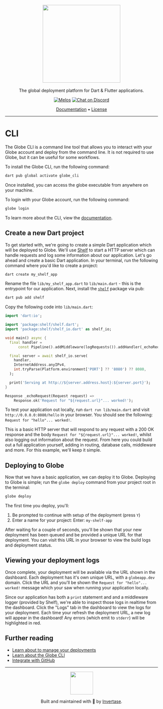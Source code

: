 <p align="center">
  <a href="https://globe.dev">
  <picture>
    <source media="(prefers-color-scheme: dark)" srcset="https://static.invertase.io/assets/globe_light.png">
  <img src="https://static.invertase.io/assets/globe_dark.png" width="256">
  </picture>
  <br /><br />
  </a>
  <span>The global deployment platform for Dart & Flutter applications.</span>
</p>

<p align="center">
  <a href="https://github.com/invertase/melos#readme-badge"><img src="https://img.shields.io/badge/maintained%20with-melos-f700ff.svg?style=flat-square" alt="Melos" /></a>
 <a href="https://discord.gg/UCcCYjDaTy">
   <img src="https://img.shields.io/discord/1179425190007021568.svg?style=flat-square&colorA=7289da&label=Chat%20on%20Discord" alt="Chat on Discord">
 </a>
</p>

<p align="center">
  <a href="https://globe.dev/docs">Documentation</a> &bull;
  <a href="https://github.com/invertase/globe/blob/main/LICENSE">License</a>
</p>

---

# CLI

The Globe CLI is a command line tool that allows you to interact with your Globe account and deploy from the command line. It is not required to use Globe, but it can be useful for some workflows.

To install the Globe CLI, run the following command:

```bash
dart pub global activate globe_cli
```

Once installed, you can access the globe executable from anywhere on your machine.

To login with your Globe account, run the following command:

```bash
globe login
```

To learn more about the CLI, view the [documentation](https://globe.dev/docs/cli).

## Create a new Dart project

To get started with, we're going to create a simple Dart application which will be deployed to Globe. We'll use [Shelf](https://pub.dev/packages/shelf) to start a HTTP server which can handle requests and log some information about our application. Let's go ahead and create a basic Dart application. In your terminal, run the following command where you'd like to create a project:

```bash
dart create my_shelf_app
```

Rename the file `lib/my_shelf_app.dart` to `lib/main.dart` - this is the entrypoint for our application. Next, install the [`shelf`](https://pub.dev/packages/shelf) package via pub:

```bash
dart pub add shelf
```

Copy the following code into `lib/main.dart`:

```dart
import 'dart:io';

import 'package:shelf/shelf.dart';
import 'package:shelf/shelf_io.dart' as shelf_io;

void main() async {
  final handler =
      const Pipeline().addMiddleware(logRequests()).addHandler(_echoRequest);

  final server = await shelf_io.serve(
    handler,
    InternetAddress.anyIPv4,
    int.tryParse(Platform.environment['PORT'] ?? '8080') ?? 8080,
  );

  print('Serving at http://${server.address.host}:${server.port}');
}

Response _echoRequest(Request request) =>
    Response.ok('Request for "${request.url}"... worked!');
```

To test your application out locally, run `dart run lib/main.dart` and visit `http://0.0.0.0:8080/hello` in your browser. You should see the following: `Request for "hello"... worked!`.

This is a basic HTTP server that will respond to any request with a 200 OK response and the body `Request for "${request.url}"... worked!`, whilst also logging out information about the request. From here you could build out a full application yourself, adding in routing, database calls, middleware and more. For this example, we'll keep it simple.

## Deploying to Globe

Now that we have a basic application, we can deploy it to Globe. Deploying to Globe is simple; run the `globe deploy` command from your project root in the terminal:

```bash
globe deploy
```

The first time you deploy, you'll:

1. Be prompted to continue with setup of the deployment (press `Y`)
1. Enter a name for your project: Enter: `my-shelf-app`

After waiting for a couple of seconds, you'll be shown that your new deployment has been queued and be provided a unique URL for that deployment. You can visit this URL in your browser to view the build logs and deployment status.

## Viewing your deployment logs

Once complete, your deployment will be available via the URL shown in the dashboard. Each deployment has it's own unique URL, with a `globeapp.dev` domain. Click the URL and you'll be shown the `Request for "hello"... worked!` message which your saw when running your application locally.

Since our application has both a `print` statement and and a middleware logger (provided by Shelf), we're able to inspect those logs in realtime from the dashboard. Click the "Logs" tab in the dashboard to view the logs for your deployment. Each time your refresh the deployment URL, a new log will appear in the dashboard! Any errors (which emit to `stderr`) will be highlighted in red.

## Further reading

- [Learn about to manage your deployments](https://globe.dev/docs/deployments)
- [Learn about the Globe CLI](https://globe.dev/docs/cli)
- [Integrate with GitHub](https://globe.dev/docs/deployments/github-integration)

---

<p align="center">
  <a href="https://invertase.io/?utm_source=readme&utm_medium=footer&utm_campaign=melos">
    <img width="75px" src="https://static.invertase.io/assets/invertase/invertase-rounded-avatar.png">
  </a>
  <p align="center">
    Built and maintained with 💛 by <a href="https://invertase.io/?utm_source=readme&utm_medium=footer&utm_campaign=globe">Invertase</a>.
</p>
